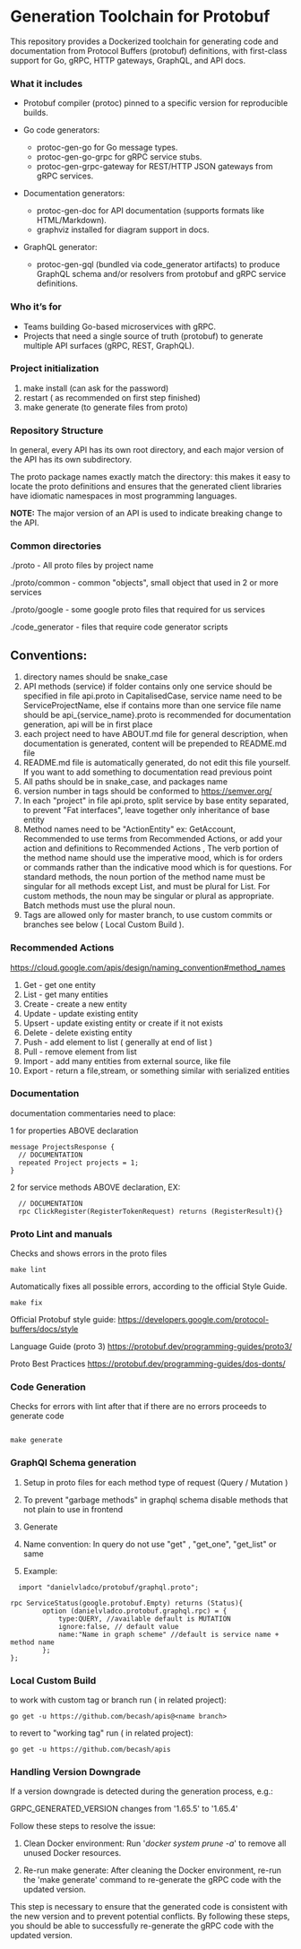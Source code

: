 # Generation Toolchain for Protobuf
This repository provides a Dockerized toolchain for generating code and documentation from Protocol Buffers (protobuf) definitions, with first-class support for Go, gRPC, HTTP gateways, GraphQL, and API docs.

### What it includes
- Protobuf compiler (protoc) pinned to a specific version for reproducible builds.
- Go code generators:
    - protoc-gen-go for Go message types.
    - protoc-gen-go-grpc for gRPC service stubs.
    - protoc-gen-grpc-gateway for REST/HTTP JSON gateways from gRPC services.

- Documentation generators:
    - protoc-gen-doc for API documentation (supports formats like HTML/Markdown).
    - graphviz installed for diagram support in docs.

- GraphQL generator:
    - protoc-gen-gql (bundled via code_generator artifacts) to produce GraphQL schema and/or resolvers from protobuf and gRPC service definitions.

### Who it’s for
- Teams building Go-based microservices with gRPC.
- Projects that need a single source of truth (protobuf) to generate multiple API surfaces (gRPC, REST, GraphQL).

### Project initialization

1. make install   (can ask for the password)
2. restart ( as recommended on first step finished)
3. make generate (to generate files from proto)

### Repository Structure

In general, every API has its own root directory,
and each major version of the API has its own subdirectory.

The proto package names exactly match the directory: this makes it easy to locate
the proto definitions and ensures that the generated client libraries have idiomatic
namespaces in most programming languages.

**NOTE:** The major version of an API is used to indicate breaking
change to the API.

### Common directories

./proto - All proto files by project name

./proto/common - common "objects", small object that used in 2 or more services

./proto/google - some google proto files that required for us services

./code_generator - files that require code generator scripts

## Conventions:

1. directory names should be snake_case
2. API methods (service) if folder contains only one service should be specified in file api.proto in CapitalisedCase, service name need to be
   ServiceProjectName, else if contains more than one service file name should be api_{service_name}.proto
   is recommended for documentation generation, api will be in first place
3. each project need to have ABOUT.md file for general description,
   when documentation is generated, content will be prepended to README.md file
4. README.md file is automatically generated, do not edit this file yourself.
   If you want to add something to documentation read previous point
5. All paths should be in snake_case, and packages name
6. version number in tags should be conformed to https://semver.org/
7. In each "project" in file api.proto, split service by base entity separated, to prevent "Fat interfaces",
   leave together only inheritance of base entity
8. Method names need to be "ActionEntity"  ex: GetAccount,
   Recommended to use terms from Recommended Actions,
   or add your action and definitions to Recommended Actions ,
   The verb portion of the method name should use the imperative mood,
   which is for orders or commands rather than the indicative mood which is for questions.
   For standard methods, the noun portion of the method name must be singular for all methods except List,
   and must be plural for List. For custom methods, the noun may be singular or plural as appropriate.
   Batch methods must use the plural noun.
9. Tags are allowed only for master branch, to use custom commits or branches see below ( Local Custom Build ).

### Recommended Actions

https://cloud.google.com/apis/design/naming_convention#method_names

1. Get - get one entity
2. List - get many entities
3. Create - create a new entity
4. Update - update existing entity
5. Upsert - update existing entity or create if it not exists
6. Delete - delete existing entity
7. Push - add element to list ( generally at end of list )
8. Pull - remove element from list
9. Import - add many entities from external source, like file
10. Export - return a file,stream, or something similar with serialized entities

### Documentation

documentation commentaries need to place:

1 for properties ABOVE declaration

```azure
message ProjectsResponse {
  // DOCUMENTATION
  repeated Project projects = 1;
}

```

2 for service methods ABOVE declaration, EX:

```azure
  // DOCUMENTATION
  rpc ClickRegister(RegisterTokenRequest) returns (RegisterResult){}

```

### Proto Lint and manuals

Checks and shows errors in the proto files

```commandline
make lint
```

Automatically fixes all possible errors, according to the official Style Guide.

```commandline
make fix
```

Official Protobuf style guide: https://developers.google.com/protocol-buffers/docs/style

Language Guide (proto 3)     https://protobuf.dev/programming-guides/proto3/

Proto Best Practices  https://protobuf.dev/programming-guides/dos-donts/

### Code Generation

Checks for errors with lint after that if there are no errors proceeds to generate code

```commandline

make generate

```

### GraphQl Schema generation

1. Setup in proto files for each method type of request (Query / Mutation )
3. To prevent "garbage methods" in graphql schema disable methods that not plain to use in frontend
3. Generate
4. Name convention: In query do not use "get" , "get_one", "get_list" or same

4. Example:

```azure
  import "danielvladco/protobuf/graphql.proto";

rpc ServiceStatus(google.protobuf.Empty) returns (Status){
        option (danielvladco.protobuf.graphql.rpc) = {
            type:QUERY, //available default is MUTATION
            ignore:false, // default value
            name:"Name in graph scheme" //default is service name + method name
        };
};
```

### Local Custom Build

to work with custom tag or branch run ( in related project):

```
go get -u https://github.com/becash/apis@<name branch>
```

to revert to "working tag" run ( in related project):

```
go get -u https://github.com/becash/apis
```

### Handling Version Downgrade
If a version downgrade is detected during the generation process, e.g.:

GRPC_GENERATED_VERSION changes from '1.65.5' to '1.65.4'

Follow these steps to resolve the issue:

1. Clean Docker environment: Run '*docker system prune -a*' to remove all unused Docker resources.

2. Re-run make generate: After cleaning the Docker environment, re-run the 'make generate' command to re-generate the gRPC code with the updated version.

This step is necessary to ensure that the generated code is consistent with the new version and to prevent potential conflicts. By following these steps, you should be able to successfully re-generate the gRPC code with the updated version.